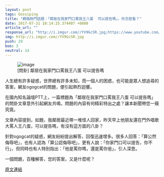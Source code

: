 ```yaml
---
layout: post
tags: Gossiping
title: "網路熱門話題：「鄰居在我家門口罵我王八蛋  可以提告嗎」，你怎麼看？"
date: 2017-07-31 18:14:25.374407 +0800
article_url: ""
response_url: "http://i.imgur.com//YV9GcSR.jpg;https://www.youtube.com//watch//v//2pgCDtjbjSM"
img: http://i.imgur.com//YV9GcSR.jpg
push: 29
boo: 3
neutral: 14
---
```


<figure>
<img src="http://i.imgur.com//YV9GcSR.jpg" alt="image">
<figcaption>
[問卦] 鄰居在我家門口罵我王八蛋  可以提告嗎
</figcaption>
</figure>



人生總有許多疑惑，世界總有許多未知，而一個人的困惑，也可能是眾人想追尋的答案，網友ogogcat的問題，便引起熱烈迴響。

在國內知名論壇PTT上，一篇標題為「鄰居在我家門口罵我王八蛋  可以提告嗎」的問卦文章意外引起網友共鳴，問題的內容有何精彩特出之處？讓本新聞帶您一窺究竟。

文章內容提到，如題，我鄰居最近帶一堆怪人回家，昨天早上他朋友還在門外唱歌大罵人王八蛋，可以提告嗎，有沒有這方面的八卦？

針對ogogcat的疑惑，網友紛紛提出解答，回復迅速增多。很多人回答：「算公然侮辱吧」，也有人認為「算公認侮辱吧」，更有人說：「你家門口可以提告，你不行」，但同時也有人特別指出：「他是罵你嗎，還是罵你爸」，引人深思。

一個問題，百種解答，您的答案，又是什麼呢？

<a href = "https://www.ptt.cc/bbs/Gossiping/M.1501218223.A.860.html">原文連結</a>

